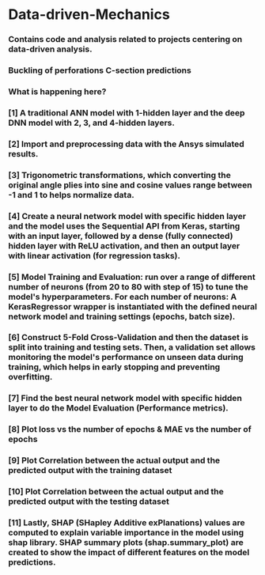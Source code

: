 # Data-driven-Mechanics

### Contains code and analysis related to projects centering on data-driven analysis.
### Buckling of perforations C-section predictions

### What is happening here?
### [1] A traditional ANN model with 1-hidden layer and the deep DNN model with 2, 3, and 4-hidden layers.
### [2] Import and preprocessing data with the Ansys simulated results.
### [3] Trigonometric transformations, which converting the original angle plies into sine and cosine values range between -1 and 1 to helps normalize data.
### [4] Create a neural network model with specific hidden layer and the model uses the Sequential API from Keras, starting with an input layer, followed by a dense (fully connected) hidden layer with ReLU activation, and then an output layer with linear activation (for regression tasks).
### [5] Model Training and Evaluation: run over a range of different number of neurons (from 20 to 80 with step of 15) to tune the model's hyperparameters. For each number of neurons: A KerasRegressor wrapper is instantiated with the defined neural network model and training settings (epochs, batch size). 
### [6] Construct 5-Fold Cross-Validation and then the dataset is split into training and testing sets. Then, a validation set allows monitoring the model's performance on unseen data during training, which helps in early stopping and preventing overfitting.
### [7] Find the best neural network model with specific hidden layer to do the Model Evaluation (Performance metrics).
### [8] Plot loss vs the number of epochs & MAE vs the number of epochs
### [9] Plot Correlation between the actual output and the predicted output with the training dataset
### [10] Plot Correlation between the actual output and the predicted output with the testing dataset
### [11] Lastly, SHAP (SHapley Additive exPlanations) values are computed to explain variable importance in the model using shap library. SHAP summary plots (shap.summary_plot) are created to show the impact of different features on the model predictions.

